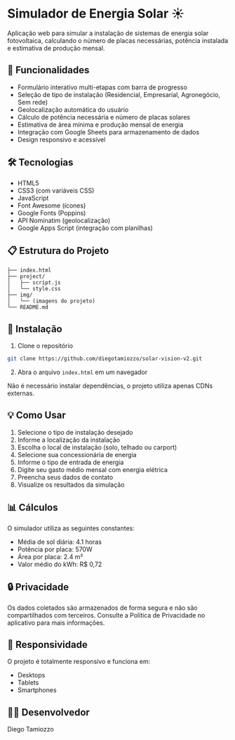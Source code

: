 # Simulador de Energia Solar ☀️

Aplicação web para simular a instalação de sistemas de energia solar fotovoltaica, calculando o número de placas necessárias, potência instalada e estimativa de produção mensal.

## 🚀 Funcionalidades

- Formulário interativo multi-etapas com barra de progresso
- Seleção de tipo de instalação (Residencial, Empresarial, Agronegócio, Sem rede)
- Geolocalização automática do usuário
- Cálculo de potência necessária e número de placas solares
- Estimativa de área mínima e produção mensal de energia
- Integração com Google Sheets para armazenamento de dados
- Design responsivo e acessível

## 🛠️ Tecnologias

- HTML5
- CSS3 (com variáveis CSS)
- JavaScript
- Font Awesome (ícones)
- Google Fonts (Poppins)
- API Nominatim (geolocalização)
- Google Apps Script (integração com planilhas)

## 📋 Estrutura do Projeto

```
├── index.html
├── project/
│   ├── script.js
│   └── style.css
├── img/
│   └── (imagens do projeto)
└── README.md
```

## 🔧 Instalação

1. Clone o repositório
```bash
git clone https://github.com/diegotamiozzo/solar-vision-v2.git 
```

2. Abra o arquivo `index.html` em um navegador

Não é necessário instalar dependências, o projeto utiliza apenas CDNs externas.

## 💡 Como Usar

1. Selecione o tipo de instalação desejado
2. Informe a localização da instalação
3. Escolha o local de instalação (solo, telhado ou carport)
4. Selecione sua concessionária de energia
5. Informe o tipo de entrada de energia
6. Digite seu gasto médio mensal com energia elétrica
7. Preencha seus dados de contato
8. Visualize os resultados da simulação

## 📊 Cálculos

O simulador utiliza as seguintes constantes:
- Média de sol diária: 4.1 horas
- Potência por placa: 570W
- Área por placa: 2.4 m²
- Valor médio do kWh: R$ 0,72

## 🔒 Privacidade

Os dados coletados são armazenados de forma segura e não são compartilhados com terceiros. Consulte a Política de Privacidade no aplicativo para mais informações.

## 📱 Responsividade

O projeto é totalmente responsivo e funciona em:
- Desktops
- Tablets
- Smartphones

## 👨‍💻 Desenvolvedor

Diego Tamiozzo
